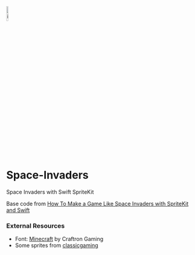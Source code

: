 <img width="10%" alt="image" src="https://user-images.githubusercontent.com/43776784/161683340-b1f6b22c-7c7d-4133-87d0-73c11c5447e3.png">

# Space-Invaders
Space Invaders with Swift SpriteKit

Base code from [How To Make a Game Like Space Invaders with SpriteKit and Swift](https://www.raywenderlich.com/1167-how-to-make-a-game-like-space-invaders-with-spritekit-and-swift-part-1) 


### External Resources
- Font: [Minecraft](https://www.dafont.com/minecraft.font) by Craftron Gaming
- Some sprites from [classicgaming](https://www.classicgaming.cc/classics/space-invaders/flyers)
